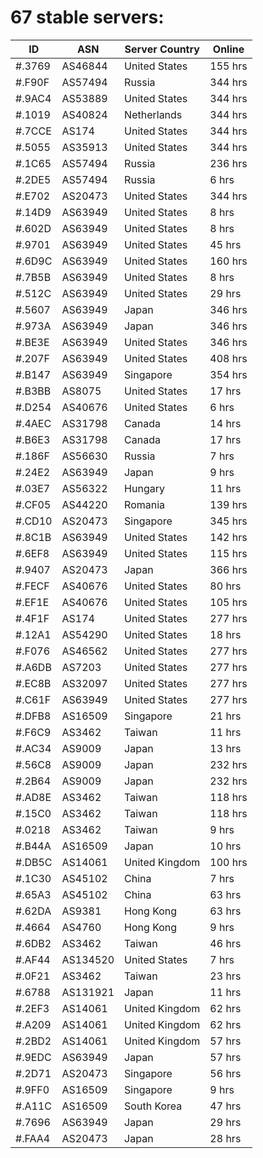 # 67 stable servers:

| ID | ASN | Server Country | Online |
| ------ | ------ | ------ | ------ |
| #.3769 | AS46844 | United States | 155 hrs |
| #.F90F | AS57494 | Russia | 344 hrs |
| #.9AC4 | AS53889 | United States | 344 hrs |
| #.1019 | AS40824 | Netherlands | 344 hrs |
| #.7CCE | AS174 | United States | 344 hrs |
| #.5055 | AS35913 | United States | 344 hrs |
| #.1C65 | AS57494 | Russia | 236 hrs |
| #.2DE5 | AS57494 | Russia | 6 hrs |
| #.E702 | AS20473 | United States | 344 hrs |
| #.14D9 | AS63949 | United States | 8 hrs |
| #.602D | AS63949 | United States | 8 hrs |
| #.9701 | AS63949 | United States | 45 hrs |
| #.6D9C | AS63949 | United States | 160 hrs |
| #.7B5B | AS63949 | United States | 8 hrs |
| #.512C | AS63949 | United States | 29 hrs |
| #.5607 | AS63949 | Japan | 346 hrs |
| #.973A | AS63949 | Japan | 346 hrs |
| #.BE3E | AS63949 | United States | 346 hrs |
| #.207F | AS63949 | United States | 408 hrs |
| #.B147 | AS63949 | Singapore | 354 hrs |
| #.B3BB | AS8075 | United States | 17 hrs |
| #.D254 | AS40676 | United States | 6 hrs |
| #.4AEC | AS31798 | Canada | 14 hrs |
| #.B6E3 | AS31798 | Canada | 17 hrs |
| #.186F | AS56630 | Russia | 7 hrs |
| #.24E2 | AS63949 | Japan | 9 hrs |
| #.03E7 | AS56322 | Hungary | 11 hrs |
| #.CF05 | AS44220 | Romania | 139 hrs |
| #.CD10 | AS20473 | Singapore | 345 hrs |
| #.8C1B | AS63949 | United States | 142 hrs |
| #.6EF8 | AS63949 | United States | 115 hrs |
| #.9407 | AS20473 | Japan | 366 hrs |
| #.FECF | AS40676 | United States | 80 hrs |
| #.EF1E | AS40676 | United States | 105 hrs |
| #.4F1F | AS174 | United States | 277 hrs |
| #.12A1 | AS54290 | United States | 18 hrs |
| #.F076 | AS46562 | United States | 277 hrs |
| #.A6DB | AS7203 | United States | 277 hrs |
| #.EC8B | AS32097 | United States | 277 hrs |
| #.C61F | AS63949 | United States | 277 hrs |
| #.DFB8 | AS16509 | Singapore | 21 hrs |
| #.F6C9 | AS3462 | Taiwan | 11 hrs |
| #.AC34 | AS9009 | Japan | 13 hrs |
| #.56C8 | AS9009 | Japan | 232 hrs |
| #.2B64 | AS9009 | Japan | 232 hrs |
| #.AD8E | AS3462 | Taiwan | 118 hrs |
| #.15C0 | AS3462 | Taiwan | 118 hrs |
| #.0218 | AS3462 | Taiwan | 9 hrs |
| #.B44A | AS16509 | Japan | 10 hrs |
| #.DB5C | AS14061 | United Kingdom | 100 hrs |
| #.1C30 | AS45102 | China | 7 hrs |
| #.65A3 | AS45102 | China | 63 hrs |
| #.62DA | AS9381 | Hong Kong | 63 hrs |
| #.4664 | AS4760 | Hong Kong | 9 hrs |
| #.6DB2 | AS3462 | Taiwan | 46 hrs |
| #.AF44 | AS134520 | United States | 7 hrs |
| #.0F21 | AS3462 | Taiwan | 23 hrs |
| #.6788 | AS131921 | Japan | 11 hrs |
| #.2EF3 | AS14061 | United Kingdom | 62 hrs |
| #.A209 | AS14061 | United Kingdom | 62 hrs |
| #.2BD2 | AS14061 | United Kingdom | 57 hrs |
| #.9EDC | AS63949 | Japan | 57 hrs |
| #.2D71 | AS20473 | Singapore | 56 hrs |
| #.9FF0 | AS16509 | Singapore | 9 hrs |
| #.A11C | AS16509 | South Korea | 47 hrs |
| #.7696 | AS63949 | Japan | 29 hrs |
| #.FAA4 | AS20473 | Japan | 28 hrs |

